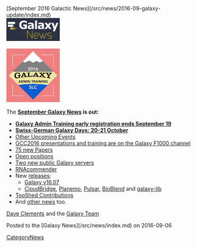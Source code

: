 <div class='newsItemHeader'>[September 2016 Galactic News](/src/news/2016-09-galaxy-update/index.md)</div>

<div class='right'>
<a href='/src/galaxy-updates/2016-09/index.md'><img src="/src/images/galaxy-logos/GalaxyNews.png" alt="Galaxy News" width=140 /></a><br /><br />
<a href='/src/galaxy-updates/2016-09/index.md#galaxy-admin-training-november-7-11-salt-lake-city-utah'><img src="/src/images/logos/AdminTraining2016-500.png" alt="Galaxy Project Admin Training" width="140" /></a>
</div>

The **[September Galaxy News](/src/galaxy-updates/2016-09/index.md) is out:**

* **[Galaxy Admin Training early registration ends September 19](/src/galaxy-updates/2016-09/index.md#galaxy-admin-training-november-7-11-salt-lake-city-utah)**
* **[Swiss-German Galaxy Days: 20-21 October](/src/galaxy-updates/2016-09/index.md#swiss-german-galaxy-days)** 
* [Other Upcoming Events](/src/galaxy-updates/2016-09/index.md#other-upcoming-events)
* [GCC2016 presentations and training are on the Galaxy F1000 channel](/src/galaxy-updates/2016-09/index.md#gcc2016-talks-posters-and-training-slides-are-on-the-f1000research-galaxy-channel)
* [75 new Papers](/src/galaxy-updates/2016-09/index.md#new-papers)
* [Open positions](/src/galaxy-updates/2016-09/index.md#whos-hiring)
* [Two new public Galaxy servers](/src/galaxy-updates/2016-09/index.md#public-galaxy-server-news)
* [RNAcommender](/src/galaxy-updates/2016-09/index.md#galaxy-community-hubs)
* New [releases](/src/galaxy-updates/2016-09/index.md#releases):
  * [Galaxy v16.07](/src/galaxy-updates/2016-09/index.md#galaxy-v1607)
  * [CloudBridge](/src/galaxy-updates/2016-09/index.md#cloudbridge-011), [Planemo](/src/galaxy-updates/2016-09/index.md#planemo-0280---0291), [Pulsar](/src/galaxy-updates/2016-09/index.md#pulsar-071---072), [BioBlend](/src/galaxy-updates/2016-09/index.md#bioblend-080) and [galaxy-lib](/src/galaxy-updates/2016-09/index.md#galaxy-lib-16710---16100)
* [TooShed Contributions](/src/galaxy-updates/2016-09/index.md#toolshed-contributions)
* And [other news](/src/galaxy-updates/2016-09/index.md#other-news) too.

[Dave Clements](/src/dave-clements/index.md) and the [Galaxy Team](/src/galaxy-team/index.md)

<div class='newsItemFooter'>Posted to the [Galaxy News](/src/news/index.md) on 2016-09-06</div>

[CategoryNews](/src/category-news/index.md)
